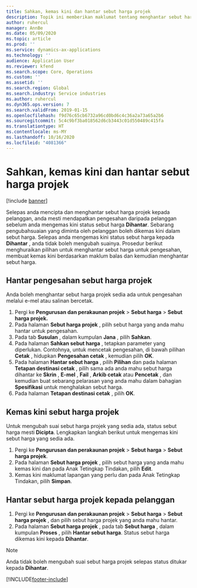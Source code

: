 ```yaml
---
title: Sahkan, kemas kini dan hantar sebut harga projek
description: Topik ini memberikan maklumat tentang menghantar sebut harga kepada pelanggan untuk pengesahan, mengubah suai berdasarkan maklum balas dan kemudian menghantar semula sebut harga.
author: ruhercul
manager: AnnBe
ms.date: 05/09/2020
ms.topic: article
ms.prod: ''
ms.service: dynamics-ax-applications
ms.technology: ''
audience: Application User
ms.reviewer: kfend
ms.search.scope: Core, Operations
ms.custom: ''
ms.assetid: ''
ms.search.region: Global
ms.search.industry: Service industries
ms.author: ruhercul
ms.dyn365.ops.version: 7
ms.search.validFrom: 2019-01-15
ms.openlocfilehash: f9d76c65cb6732a96cd0bd6c4c36a2a73a65a2b6
ms.sourcegitcommit: 5c4c9bf3ba018562d6cb3443c01d550489c415fa
ms.translationtype: HT
ms.contentlocale: ms-MY
ms.lasthandoff: 10/16/2020
ms.locfileid: "4081366"
---
```

# <a name="confirm-update-and-send-a-project-quotation"></a>Sahkan, kemas kini dan hantar sebut harga projek

[!include [banner](../includes/banner.md)]

Selepas anda mencipta dan menghantar sebut harga projek kepada pelanggan, anda mesti mendapatkan pengesahan daripada pelanggan sebelum anda mengemas kini status sebut harga **Dihantar**. Sebarang pengubahsuaian yang diminta oleh pelanggan boleh dikemas kini dalam sebut harga. Selepas anda mengemas kini status sebut harga kepada **Dihantar** , anda tidak boleh mengubah suainya. Prosedur berikut menghuraikan pilihan untuk menghantar sebut harga untuk pengesahan, membuat kemas kini berdasarkan maklum balas dan kemudian menghantar sebut harga.

## <a name="send-a-project-quotation-confirmation"></a>Hantar pengesahan sebut harga projek  

Anda boleh menghantar sebut harga projek sedia ada untuk pengesahan melalui e-mel atau salinan bercetak. 

1. Pergi ke **Pengurusan dan perakaunan projek** > **Sebut harga** > **Sebut harga projek.** 
2. Pada halaman **Sebut harga projek** , pilih sebut harga yang anda mahu hantar untuk pengesahan. 
3. Pada tab **Susulan** , dalam kumpulan **Jana** , pilih **Sahkan**. 
4. Pada halaman **Sahkan sebut harga** , tetapkan parameter yang diperlukan. Contohnya, untuk mencetak pengesahan, di bawah pilihan **Cetak** , hidupkan **Pengesahan cetak** , kemudian pilih **OK**.
5. Pada halaman **Hantar sebut harga** , pilih **Pilihan** dan pada halaman **Tetapan destinasi cetak** , pilih sama ada anda mahu sebut harga dihantar ke **Skrin** , **E-mel** , **Fail** , **Arkib cetak** atau **Pencetak** , dan kemudian buat sebarang pelarasan yang anda mahu dalam bahagian **Spesifikasi** untuk menghalakan sebut harga.
6. Pada halaman **Tetapan destinasi cetak** , pilih **OK**.  

## <a name="update-a-project-quotation"></a>Kemas kini sebut harga projek

Untuk mengubah suai sebut harga projek yang sedia ada, status sebut harga mesti **Dicipta**. Lengkapkan langkah berikut untuk mengemas kini sebut harga yang sedia ada. 

1. Pergi ke **Pengurusan dan perakaunan projek** > **Sebut harga** > **Sebut harga projek**.
2. Pada halaman **Sebut harga projek** , pilih sebut harga yang anda mahu kemas kini dan pada Anak Tetingkap Tindakan, pilih **Edit**.
3. Kemas kini maklumat lapangan yang perlu dan pada Anak Tetingkap Tindakan, pilih **Simpan**.  

## <a name="send-a-project-quotation-to-a-customer"></a>Hantar sebut harga projek kepada pelanggan 

1. Pergi ke **Pengurusan dan perakaunan projek** > **Sebut harga** > **Sebut harga projek** , dan pilih sebut harga projek yang anda mahu hantar.
2. Pada halaman **Sebut harga projek** , pada tab **Sebut harga** , dalam kumpulan **Proses** , pilih **Hantar sebut harga**. Status sebut harga dikemas kini kepada **Dihantar**.

> [!NOTE]
> Anda tidak boleh mengubah suai sebut harga projek selepas status ditukar kepada **Dihantar**.


[!INCLUDE[footer-include](../includes/footer-banner.md)]